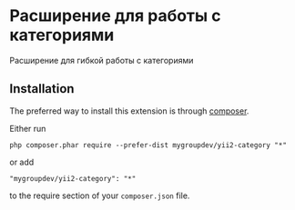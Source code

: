Расширение для работы с категориями
===============================
Расширение для гибкой работы с категориями

Installation
------------

The preferred way to install this extension is through [composer](http://getcomposer.org/download/).

Either run

```
php composer.phar require --prefer-dist mygroupdev/yii2-category "*"
```

or add

```
"mygroupdev/yii2-category": "*"
```

to the require section of your `composer.json` file.